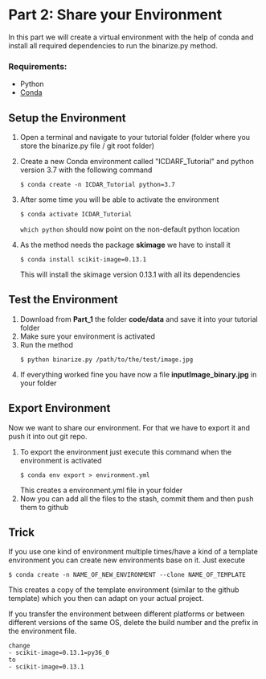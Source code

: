 # Part 2: Share your Environment

In this part we will create a virtual environment with the help of conda and install all required dependencies to run the binarize.py method.

### Requirements:
- Python
- [Conda](https://docs.conda.io/en/latest/miniconda.html)


## Setup the Environment

1. Open a terminal and navigate to your tutorial folder (folder where you store the binarize.py file / git root folder)
2. Create a new Conda environment called "ICDARF_Tutorial" and python version 3.7 with the following command
   ```
   $ conda create -n ICDAR_Tutorial python=3.7
   ``` 
3. After some time you will be able to activate the environment
   ```
   $ conda activate ICDAR_Tutorial
   ```
   ```which python``` should now point on the non-default python location
   
4. As the method needs the package **skimage** we have to install it
   ```
   $ conda install scikit-image=0.13.1
   ```
   This will install the skimage version 0.13.1 with all its dependencies

## Test the Environment 

1. Download from **Part_1** the folder **code/data** and save it into your tutorial folder
2. Make sure your environment is activated
3. Run the method
   ```
   $ python binarize.py /path/to/the/test/image.jpg
   ```
4. If everything worked fine you have now a file **inputImage_binary.jpg** in your folder

## Export Environment

Now we want to share our environment. For that we have to export it and push it into out git repo.

1. To export the environment just execute this command when the environment is activated
   ```
   $ conda env export > environment.yml
   ```
   This creates a environment.yml file in your folder
2. Now you can add all the files to the stash, commit them and then push them to github

## Trick

If you use one kind of environment multiple times/have a kind of a template environment you can create new environments base on it.
Just execute
```
$ conda create -n NAME_OF_NEW_ENVIRONMENT --clone NAME_OF_TEMPLATE
```
This creates a copy of the template environment (similar to the github template) which you then can adapt on your actual project. 


If you transfer the environment between different platforms or between different versions of the same OS, delete the build number and the prefix in the environment file. 
```
change
- scikit-image=0.13.1=py36_0
to 
- scikit-image=0.13.1
```